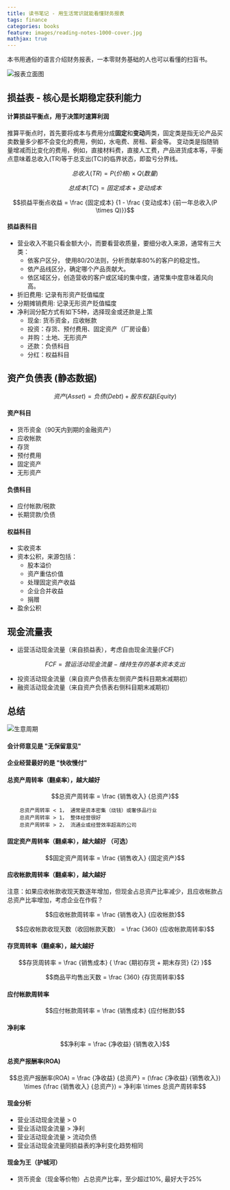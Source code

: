 ```yaml
---
title: 读书笔记 - 用生活常识就能看懂财务报表
tags: finance
categories: books
feature: images/reading-notes-1000-cover.jpg
mathjax: true
---
```


本书用通俗的语言介绍财务报表，一本零财务基础的人也可以看懂的扫盲书。
<!-- more -->

<div>
<img src="/images/reading-notes-1000.jpg" alt="报表立面图" />
</div>


## 损益表 - 核心是长期稳定获利能力

#### 计算损益平衡点，用于决策时速算利润
推算平衡点时，首先要将成本与费用分成**固定**和**变动**两类，固定类是指无论产品买卖数量多少都不会变化的费用，例如，水电费、房租、薪金等。
变动类是指随销量增减而比变化的费用，例如，直接材料费，直接人工费，产品进货成本等，平衡点意味着总收入(TR)等于总支出(TC)的临界状态，即盈亏分界线。

$$总收入(TR) = P(价格) \times Q(数量)$$

$$总成本(TC) = 固定成本 + 变动成本$$
 
$$损益平衡点收益 = \frac {固定成本} {1 - \frac {变动成本} {前一年总收入(P \times Q)}}$$


#### 损益表科目
* 营业收入不能只看金额大小，而要看营收质量，要细分收入来源，通常有三大类：
	- 依客户区分， 使用80/20法则，分析贡献率80%的客户的稳定性。
	- 依产品线区分，确定哪个产品贡献大。
	- 依区域区分，创造营收的客户或区域的集中度，通常集中度意味着风向高。
* 折旧费用: 记录有形资产贬值幅度 
* 分期摊销费用: 记录无形资产贬值幅度
* 净利润分配方式有如下5种，选择现金或还款是上策
  - 现金: 货币资金，应收帐款
  - 投资：存货、预付费用、固定资产（厂房设备）
  - 并购：土地、无形资产
  - 还款：负债科目
  - 分红：权益科目

 
## 资产负债表 (静态数据)
$$资产(Asset) = 负债(Debt) + 股东权益(Equity)$$

#### 资产科目
* 货币资金（90天内到期的金融资产）
* 应收帐款
* 存货
* 预付费用
* 固定资产
* 无形资产

#### 负债科目
* 应付帐款/税款
* 长期贷款/负债

#### 权益科目
* 实收资本
* 资本公积，来源包括：
  - 股本溢价
  - 资产重估价值
  - 处理固定资产收益
  - 企业合并收益
  - 捐赠
* 盈余公积


## 现金流量表

* 运营活动现金流量（来自损益表），考虑自由现金流量(FCF)

$$FCF=营运活动现金流量 - 维持生存的基本资本支出$$

* 投资活动现金流量（来自资产负债表左侧资产类科目期末减期初）
* 融资活动现金流量（来自资产负债表右侧科目期末减期初）


## 总结

<div>
<img src="/images/reading-notes-1001.jpg" alt="生意周期" />
</div>

#### 会计师意见是 "无保留意见"

#### 企业经营最好的是 "快收慢付"

#### 总资产周转率（翻桌率），越大越好

$$总资产周转率 = \frac {销售收入} {总资产}$$

```	
	总资产周转率 < 1， 通常是资本密集（烧钱）或奢侈品行业
	总资产周转率 > 1， 整体经营很好
	总资产周转率 > 2， 流通业或经营效率超高的公司
```

#### 固定资产周转率（翻桌率），越大越好 （可选）

$$固定资产周转率 = \frac {销售收入} {固定资产}$$

#### 应收帐款周转率（翻桌率），越大越好
注意：如果应收帐款收现天数逐年增加，但现金占总资产比率减少，且应收帐款占总资产比率增加，考虑企业在作假？

$$应收帐款周转率 = \frac {销售收入} {应收帐款}$$

$$应收帐款收现天数（收回帐款天数） = \frac {360} {应收帐款周转率}$$

#### 存货周转率（翻桌率），越大越好

$$存货周转率 = \frac {销售成本} { \frac {期初存货 + 期末存货} {2} }$$

$$商品平均售出天数 = \frac {360} {存货周转率}$$

#### 应付帐款周转率

$$应付帐款周转率 = \frac {销售成本} {应付帐款}$$

#### 净利率

$$净利率 = \frac {净收益} {销售收入}$$

#### 总资产报酬率(ROA)

$$总资产报酬率(ROA) = \frac {净收益} {总资产} = (\frac {净收益} {销售收入}) \times (\frac {销售收入} {总资产}) = 净利率 \times 总资产周转率$$

#### 现金分析

* 营业活动现金流量 > 0
* 营业活动现金流量 > 净利
* 营业活动现金流量 > 流动负债
* 营业活动现金流量同损益表的净利变化趋势相同  


#### 现金为王（护城河）
* 货币资金（现金等价物）占总资产比率，至少超过10%, 最好大于25%





